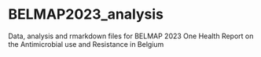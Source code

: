 # BELMAP2023_analysis

Data, analysis and rmarkdown files for BELMAP 2023 One Health Report on
the Antimicrobial use and Resistance in Belgium